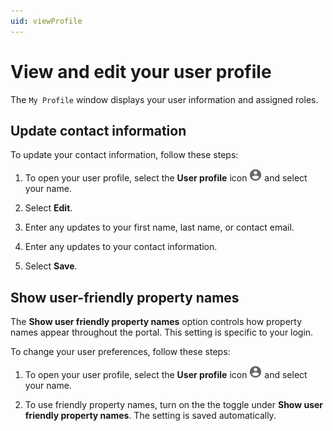 ```yaml
---
uid: viewProfile
---
```


# View and edit your user profile

The `My Profile` window displays your user information and assigned roles.

## Update contact information

To update your contact information, follow these steps:

1. To open your user profile, select the **User profile** icon ![Card view](images/profile-icon.png) and select your name.

1. Select **Edit**.

1. Enter any updates to your first name, last name, or contact email.

1. Enter any updates to your contact information.

1. Select **Save**.

## Show user-friendly property names

The **Show user friendly property names** option controls how property names appear throughout the portal. This setting is specific to your login.

To change your user preferences, follow these steps:

1. To open your user profile, select the **User profile** icon ![Card view](images/profile-icon.png) and select your name.

1. To use friendly property names, turn on the the toggle under **Show user friendly property names**. The setting is saved automatically.
